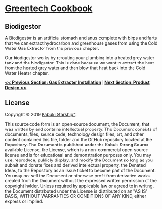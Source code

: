 # [Greentech Cookbook](../readme.md)

## Biodigestor

A Biodigestor is an artificial stomach and anus complete with birps and farts that we can extract hydrocarbon and greenhouse gases from using the Cold Water Gas Extractor from the previous chapter.

Our biodigestor works by rerouting your plumbing into a heated grey water tank and the biodigestor. This is done because we want to extract the heat from the heated grey water and then blow that heat back into the Cold Water Heater chapter.

**[<< Previous Section: Gas Extractor Installation](../gas_extractor/installation) | [Next Section: Product Design >>](product_design.md)**

## License

Copyright © 2019 [Kabuki Starship™](kabukistarship.com).

This source code form is an open-source document, the Document, that was written by and contains intellectual property. The Document consists of documents, files, source code, technology design files, art, and other content contained this file, folder and the GitHub repository located at the Repository. The Document is published under the Kabuki Strong Source-available License, the License, which is a non-commercial open-source license and is for educational and demonstration purposes only. You may use, reproduce, publicly display, and modify the Document so long as you submit and donate fixes and derived intellectual property, the Donated Ideas, to the Repository as an Issue ticket to become part of the Document. You may not sell the Document or otherwise profit from derivative works created from the Document without the expressed written permission of the copyright holder. Unless required by applicable law or agreed to in writing, the Document distributed under the License is distributed on an "AS IS" BASIS, WITHOUT WARRANTIES OR CONDITIONS OF ANY KIND, either express or implied.
